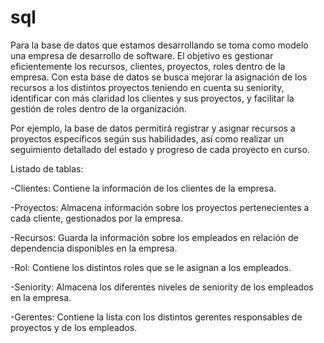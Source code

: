 # sql

Para la base de datos que estamos desarrollando se toma como modelo una empresa de desarrollo de software. El objetivo es gestionar eficientemente los recursos, clientes, proyectos, roles dentro de la empresa. Con esta base de datos se busca mejorar la asignación de los recursos a los distintos proyectos teniendo en cuenta su seniority, identificar con más claridad los clientes y sus proyectos, y facilitar la gestión de roles dentro de la organización.

Por ejemplo, la base de datos permitirá registrar y asignar recursos a proyectos específicos según sus habilidades, así como realizar un seguimiento detallado del estado y progreso de cada proyecto en curso.

Listado de tablas:

-Clientes: Contiene la información de los clientes de la empresa.

-Proyectos: Almacena información sobre los proyectos pertenecientes a cada cliente, gestionados por la empresa.

-Recursos: Guarda la información sobre los empleados en relación de dependencia disponibles en la empresa.

-Rol: Contiene los distintos roles que se le asignan a los empleados.

-Seniority: Almacena los diferentes niveles de seniority de los empleados en la empresa.

-Gerentes: Contiene la lista con los distintos gerentes responsables de proyectos y de los empleados.
